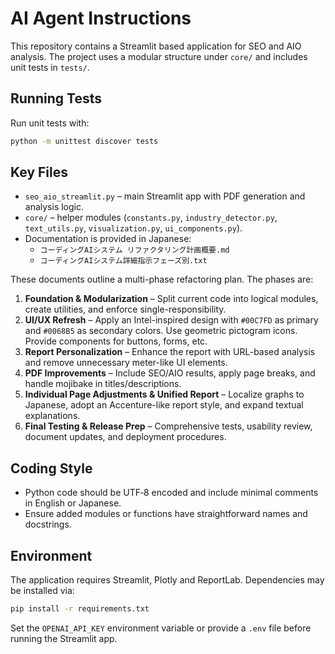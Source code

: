 # AI Agent Instructions

This repository contains a Streamlit based application for SEO and AIO analysis. The project uses a modular structure under `core/` and includes unit tests in `tests/`.

## Running Tests

Run unit tests with:

```bash
python -m unittest discover tests
```

## Key Files

- `seo_aio_streamlit.py` – main Streamlit app with PDF generation and analysis logic.
- `core/` – helper modules (`constants.py`, `industry_detector.py`, `text_utils.py`, `visualization.py`, `ui_components.py`).
- Documentation is provided in Japanese:
  - `コーディングAIシステム リファクタリング計画概要.md`
  - `コーディングAIシステム詳細指示フェーズ別.txt`

These documents outline a multi-phase refactoring plan. The phases are:

1. **Foundation & Modularization** – Split current code into logical modules, create utilities, and enforce single-responsibility.
2. **UI/UX Refresh** – Apply an Intel-inspired design with `#00C7FD` as primary and `#0068B5` as secondary colors. Use geometric pictogram icons. Provide components for buttons, forms, etc.
3. **Report Personalization** – Enhance the report with URL-based analysis and remove unnecessary meter-like UI elements.
4. **PDF Improvements** – Include SEO/AIO results, apply page breaks, and handle mojibake in titles/descriptions.
5. **Individual Page Adjustments & Unified Report** – Localize graphs to Japanese, adopt an Accenture-like report style, and expand textual explanations.
6. **Final Testing & Release Prep** – Comprehensive tests, usability review, document updates, and deployment procedures.

## Coding Style

- Python code should be UTF‑8 encoded and include minimal comments in English or Japanese.
- Ensure added modules or functions have straightforward names and docstrings.

## Environment

The application requires Streamlit, Plotly and ReportLab. Dependencies may be installed via:

```bash
pip install -r requirements.txt
```

Set the `OPENAI_API_KEY` environment variable or provide a `.env` file before running the Streamlit app.

